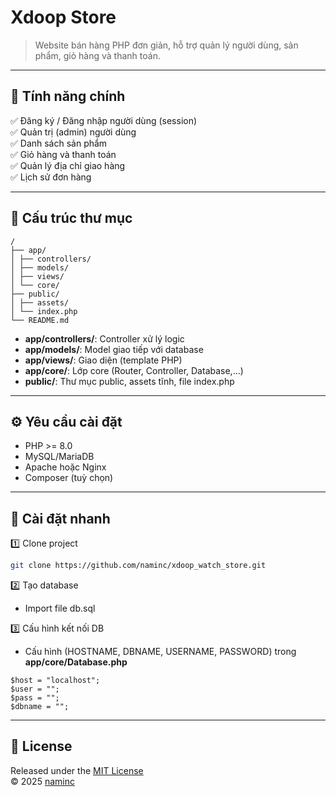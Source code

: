 # Xdoop Store

> Website bán hàng PHP đơn giản, hỗ trợ quản lý người dùng, sản phẩm, giỏ hàng và thanh toán.

---

## 🎯 Tính năng chính

✅ Đăng ký / Đăng nhập người dùng (session)  
✅ Quản trị (admin) người dùng  
✅ Danh sách sản phẩm  
✅ Giỏ hàng và thanh toán  
✅ Quản lý địa chỉ giao hàng  
✅ Lịch sử đơn hàng

---

## 📂 Cấu trúc thư mục
```
/
├── app/
│ ├── controllers/
│ ├── models/
│ ├── views/
│ └── core/
├── public/
│ ├── assets/
│ └── index.php
└── README.md
```

- **app/controllers/**: Controller xử lý logic
- **app/models/**: Model giao tiếp với database
- **app/views/**: Giao diện (template PHP)
- **app/core/**: Lớp core (Router, Controller, Database,...)
- **public/**: Thư mục public, assets tĩnh, file index.php

---

## ⚙️ Yêu cầu cài đặt

- PHP >= 8.0
- MySQL/MariaDB
- Apache hoặc Nginx
- Composer (tuỳ chọn)

---

## 🚀 Cài đặt nhanh

1️⃣ Clone project

```bash
git clone https://github.com/naminc/xdoop_watch_store.git
```

2️⃣ Tạo database
- Import file db.sql

3️⃣ Cấu hình kết nối DB
- Cấu hình (HOSTNAME, DBNAME, USERNAME, PASSWORD) trong **app/core/Database.php**
```env
$host = "localhost";
$user = "";
$pass = "";
$dbname = "";
```

---

## 📄 License

Released under the [MIT License](LICENSE)  
© 2025 [naminc](https://github.com/naminc)